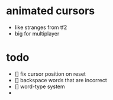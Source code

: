 # animated cursors
  - like stranges from tf2
  - big for multiplayer



# todo
- [] fix cursor position on reset
- [] backspace words that are incorrect
- [] word-type system
-
